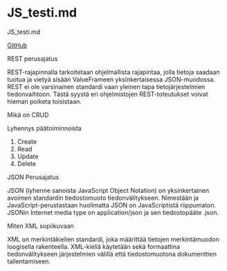 # JS_testi.md
JS_testi.md

[GitHub](https://github.com/Juhosalmikangas)

REST perusajatus

REST-rajapinnalla tarkoitetaan ohjelmallista rajapintaa, jolla tietoja saadaan tuotua ja 
vietyä sisään ValueFrameen yksinkertaisessa JSON-muodossa. 
REST ei ole varsinainen standardi vaan yleinen tapa tietojärjestelmien tiedonvaihtoon.
Tästä syystä eri ohjelmistojen REST-toteutukset voivat hieman poiketa toisistaan.

Mikä on CRUD

Lyhennys päätoiminnoista

1. Create
2. Read
3. Update
4. Delete

JSON Perusajatus

JSON (lyhenne sanoista JavaScript Object Notation) on yksinkertainen avoimen standardin tiedostomuoto tiedonvälitykseen.
Nimestään ja JavaScript-perustastaan huolimatta JSON on JavaScriptistä riippumaton. 
JSONin Internet media type on application/json ja sen tiedostopääte .json.

Miten XML sopiikuvaan

XML on merkintäkielien standardi, joka määrittää tietojen merkintämuodon loogisella rakenteella. 
XML-kieliä käytetään sekä formaattina tiedonvälitykseen järjestelmien välillä että tiedostomuotona dokumenttien tallentamiseen.


